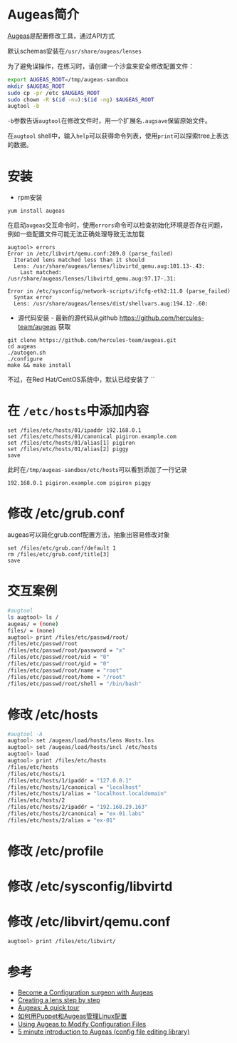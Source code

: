 # Augeas简介

[Augeas](http://augeas.net/)是配置修改工具，通过API方式

默认schemas安装在`/usr/share/augeas/lenses`

为了避免误操作，在练习时，请创建一个沙盒来安全修改配置文件：

```bash
export AUGEAS_ROOT=/tmp/augeas-sandbox
mkdir $AUGEAS_ROOT
sudo cp -pr /etc $AUGEAS_ROOT
sudo chown -R $(id -nu):$(id -ng) $AUGEAS_ROOT
augtool -b
```

`-b`参数告诉`augtool`在修改文件时，用一个扩展名`.augsave`保留原始文件。

在`augtool` shell中，输入`help`可以获得命令列表，使用`print`可以探索tree上表达的数据。

# 安装

* rpm安装

```
yum install augeas
```

在启动`augeas`交互命令时，使用`errors`命令可以检查初始化环境是否存在问题，例如一些配置文件可能无法正确处理导致无法加载

```
augtool> errors
Error in /etc/libvirt/qemu.conf:289.0 (parse_failed)
  Iterated lens matched less than it should
  Lens: /usr/share/augeas/lenses/libvirtd_qemu.aug:101.13-.43:
    Last matched: /usr/share/augeas/lenses/libvirtd_qemu.aug:97.17-.31:

Error in /etc/sysconfig/network-scripts/ifcfg-eth2:11.0 (parse_failed)
  Syntax error
  Lens: /usr/share/augeas/lenses/dist/shellvars.aug:194.12-.60:
```

* 源代码安装 - 最新的源代码从github  https://github.com/hercules-team/augeas 获取

```
git clone https://github.com/hercules-team/augeas.git
cd augeas
./autogen.sh
./configure
make && make install
```

不过，在Red Hat/CentOS系统中，默认已经安装了 ``

# 在 `/etc/hosts`中添加内容

```
set /files/etc/hosts/01/ipaddr 192.168.0.1
set /files/etc/hosts/01/canonical pigiron.example.com
set /files/etc/hosts/01/alias[1] pigiron
set /files/etc/hosts/01/alias[2] piggy
save
```

此时在`/tmp/augeas-sandbox/etc/hosts`可以看到添加了一行记录

```
192.168.0.1	pigiron.example.com pigiron piggy
```

# 修改 /etc/grub.conf

augeas可以简化grub.conf配置方法，抽象出容易修改对象

```
set /files/etc/grub.conf/default 1
rm /files/etc/grub.conf/title[3]
save
```

# 交互案例

```bash
#augtool
ls augtool> ls /
augeas/ = (none)
files/ = (none)
augtool> print /files/etc/passwd/root/
/files/etc/passwd/root
/files/etc/passwd/root/password = "x"
/files/etc/passwd/root/uid = "0"
/files/etc/passwd/root/gid = "0"
/files/etc/passwd/root/name = "root"
/files/etc/passwd/root/home = "/root"
/files/etc/passwd/root/shell = "/bin/bash"
```

# 修改 /etc/hosts

```bash
#augtool -A
augtool> set /augeas/load/hosts/lens Hosts.lns
augtool> set /augeas/load/hosts/incl /etc/hosts
augtool> load
augtool> print /files/etc/hosts
/files/etc/hosts
/files/etc/hosts/1
/files/etc/hosts/1/ipaddr = "127.0.0.1"
/files/etc/hosts/1/canonical = "localhost"
/files/etc/hosts/1/alias = "localhost.localdomain"
/files/etc/hosts/2
/files/etc/hosts/2/ipaddr = "192.168.29.163"
/files/etc/hosts/2/canonical = "ex-01.labs"
/files/etc/hosts/2/alias = "ex-01"
```

# 修改 /etc/profile

# 修改 /etc/sysconfig/libvirtd

# 修改 /etc/libvirt/qemu.conf

```bash
augtool> print /files/etc/libvirt/
```

# 参考

* [Become a Configuration surgeon with Augeas](http://raphink.github.io/augeas-talks/#/overview)
* [Creating a lens step by step](https://github.com/hercules-team/augeas/wiki/Creating-a-lens-step-by-step)
* [Augeas: A quick tour](http://augeas.net/tour.html)
* [如何用Puppet和Augeas管理Linux配置](https://linux.cn/article-4300-1.html)
* [Using Augeas to Modify Configuration Files](https://elatov.github.io/2014/09/using-augeas-to-modify-configuration-files/)
* [5 minute introduction to Augeas (config file editing library)](https://rwmj.wordpress.com/2013/04/18/5-minute-introduction-to-augeas-config-file-editing-library/)